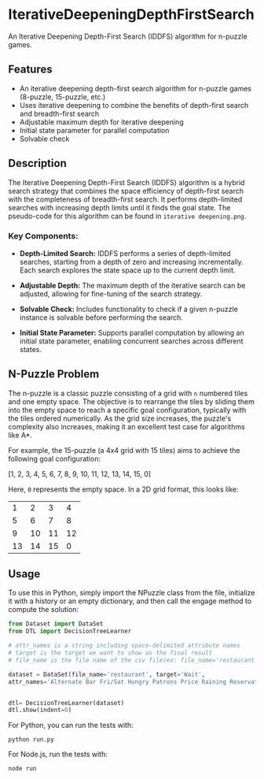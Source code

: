 
# IterativeDeepeningDepthFirstSearch

An Iterative Deepening Depth-First Search (IDDFS) algorithm for n-puzzle games.

## Features

- An iterative deepening depth-first search algorithm for n-puzzle games (8-puzzle, 15-puzzle, etc.)
- Uses iterative deepening to combine the benefits of depth-first search and breadth-first search
- Adjustable maximum depth for iterative deepening
- Initial state parameter for parallel computation
- Solvable check

## Description

The Iterative Deepening Depth-First Search (IDDFS) algorithm is a hybrid search strategy that combines the space efficiency of depth-first search with the completeness of breadth-first search. It performs depth-limited searches with increasing depth limits until it finds the goal state. The pseudo-code for this algorithm can be found in `iterative deepening.png`.

### Key Components:

- **Depth-Limited Search:** IDDFS performs a series of depth-limited searches, starting from a depth of zero and increasing incrementally. Each search explores the state space up to the current depth limit.

- **Adjustable Depth:** The maximum depth of the iterative search can be adjusted, allowing for fine-tuning of the search strategy.

- **Solvable Check:** Includes functionality to check if a given n-puzzle instance is solvable before performing the search.

- **Initial State Parameter:** Supports parallel computation by allowing an initial state parameter, enabling concurrent searches across different states.

## N-Puzzle Problem
The n-puzzle is a classic puzzle consisting of a grid with `n` numbered tiles and one empty space. The objective is to rearrange the tiles by sliding them into the empty space to reach a specific goal configuration, typically with the tiles ordered numerically. As the grid size increases, the puzzle's complexity also increases, making it an excellent test case for algorithms like A*.

For example, the 15-puzzle (a 4x4 grid with 15 tiles) aims to achieve the following goal configuration:

\[1, 2, 3, 4, 5, 6, 7, 8, 9, 10, 11, 12, 13, 14, 15, 0\]

Here, `0` represents the empty space. In a 2D grid format, this looks like:

<table>
  <tr>
    <td>1</td>
    <td>2</td>
    <td>3</td>
    <td>4</td>
  </tr>
  <tr>
    <td>5</td>
    <td>6</td>
    <td>7</td>
    <td>8</td>
  </tr>
  <tr>
    <td>9</td>
    <td>10</td>
    <td>11</td>
    <td>12</td>
  </tr>
  <tr>
    <td>13</td>
    <td>14</td>
    <td>15</td>
    <td>0</td>
  </tr>
</table>

## Usage
To use this in Python, simply import the NPuzzle class from the file, initialize it with a history or an empty dictionary, and then call the engage method to compute the solution:
```python
from Dataset import DataSet
from DTL import DecisionTreeLearner

# attr_names is a string including space-delimited attribute names
# target is the target we want to show as the final result
# file_name is the file name of the csv file(ex: file_name='restaurant' for  restaurant.csv)

dataset = DataSet(file_name='restaurant', target='Wait',
attr_names='Alternate Bar Fri/Sat Hungry Patrons Price Raining Reservation Type WaitEstimate Wait')


dtl= DecisionTreeLearner(dataset)
dtl.show(indent=0)
```
For Python, you can run the tests with:

`python run.py`
    
For Node.js, run the tests with:

`node run`
